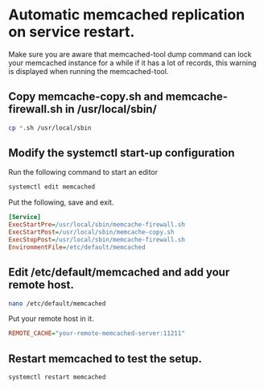 # Automatic memcached replication on service restart.

Make sure you are aware that memcached-tool dump command can lock your memcached instance for a while if it has a lot of records, this warning is displayed when running the memcached-tool.

## Copy memcache-copy.sh and memcache-firewall.sh in /usr/local/sbin/
```bash
cp *.sh /usr/local/sbin
```

## Modify the systemctl start-up configuration

Run the following command to start an editor
```bash
systemctl edit memcached
```

Put the following, save and exit.
```ini
[Service]
ExecStartPre=/usr/local/sbin/memcache-firewall.sh
ExecStartPost=/usr/local/sbin/memcache-copy.sh
ExecStopPost=/usr/local/sbin/memcache-firewall.sh
EnvironmentFile=/etc/default/memcached
```

## Edit /etc/default/memcached and add your remote host.
```bash
nano /etc/default/memcached
```

Put your remote host in it.
```ini
REMOTE_CACHE="your-remote-memcached-server:11211"
```

## Restart memcached to test the setup.
```bash
systemctl restart memcached
```